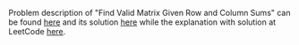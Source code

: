 Problem description of "Find Valid Matrix Given Row and Column Sums" can be found [here](https://leetcode.com/problems/find-valid-matrix-given-row-and-column-sums/description/) 
and its solution [here](https://github.com/aurimas13/LeetCode-HackerRank-MAANG/blob/main/LeetCode/Python%20Solutions/Find%20the%20Index%20of%20the%20First%20Occurrence%20in%20a%20String%20/find.py)
while the explanation with solution at LeetCode [here](https://leetcode.com/problems/find-valid-matrix-given-row-and-column-sums/solutions/3151503/python-solution-fast-efficient-well-explained/).